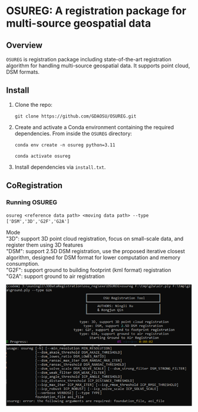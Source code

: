 # OSUREG: A registration package for multi-source geospatial data 

## Overview

`OSUREG` is registration package including state-of-the-art registration algorithm for handling multi-source geospatial data. It supports point cloud, DSM formats.

## Install

1. Clone the repo:

    ```console
    git clone https://github.com/GDAOSU/OSUREG.git
    ```

2. Create and activate a Conda environment containing the required dependencies. From inside the `OSUREG` directory:

    ```console
    conda env create -n osureg python=3.11
    ```

    ```console
    conda activate osureg
    ```

3. Install dependencies via `install.txt`.

## CoRegistration

### Running OSUREG

```
osureg <reference data path> <moving data path> --type ['DSM','3D','G2F','G2A']
```
Mode  
"3D": support 3D point cloud registration, focus on small-scale data, and register them using 3D features  
"DSM": support 2.5D DSM registration, use the proposed iterative closest algorithm, designed for DSM format for lower computation and memory consumption.    
"G2F": support ground to building footprint (kml format) registration  
"G2A": support ground to air registration

![alt text](example.png "Title")
![alt text](example1.png "Title")

